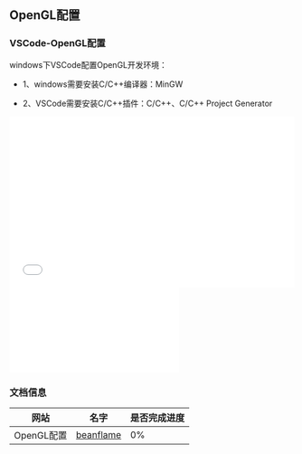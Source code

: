## OpenGL配置



### VSCode-OpenGL配置

windows下VSCode配置OpenGL开发环境：

* 1、windows需要安装C/C++编译器：<light>MinGW</light>

* 2、VSCode需要安装C/C++插件：<light>C/C++</light>、<light>C/C++ Project Generator</light>




<div style="position: relative; padding: 30% 45%;">
<iframe src="//player.bilibili.com/player.html?aid=100456428&cid=171311599&page=1&as_wide=1&high_quality=1&danmaku=" scrolling="no" border="0" frameborder="no" framespacing="0" allowfullscreen="true" style="position: absolute; width: 100%; height: 100%; left: 0; top: 0;"> </iframe>
</div>

<iframe src="//player.bilibili.com/player.html?aid=718409421&bvid=BV15Q4y1X7jK&cid=422027928&page=1" scrolling="no" border="0" frameborder="no" framespacing="0" allowfullscreen="true"> </iframe>


### 文档信息

| 网站 | 名字 | 是否完成进度 |
|-|-|-|
| OpenGL配置 | [beanflame](https://blog.beanflame.cn/) | 0% |
